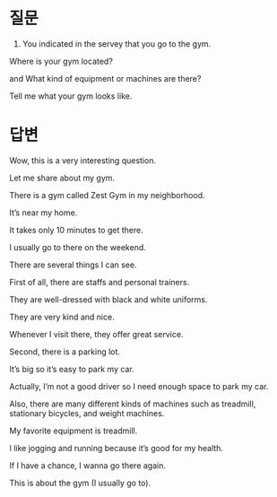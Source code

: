 # 질문

1. You indicated in the servey that you go to the gym.

Where is your gym located?

and What kind of equipment or machines are there?

Tell me what your gym looks like.


# 답변

Wow, this is a very interesting question.

Let me share about my gym.

There is a gym called Zest Gym in my neighborhood.

It’s near my home.

It takes only 10 minutes to get there.

I usually go to there on the weekend.

There are several things I can see.

First of all, there are staffs and personal trainers.

They are well-dressed with black and white uniforms.

They are very kind and nice.

Whenever I visit there, they offer great service.

Second, there is a parking lot.

It’s big so it’s easy to park my car.

Actually, I’m not a good driver so I need enough space to park my car.

Also, there are many different kinds of machines such as treadmill, stationary bicycles, and weight machines.

My favorite equipment is treadmill.

I like jogging and running because it’s good for my health.

If I have a chance, I wanna go there again.

This is about the gym (I usually go to).